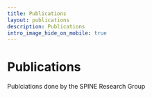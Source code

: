 ```yaml
---
title: Publications
layout: publications
description: Publications
intro_image_hide_on_mobile: true
---
```


# Publications

Publciations done by the SPINE Research Group